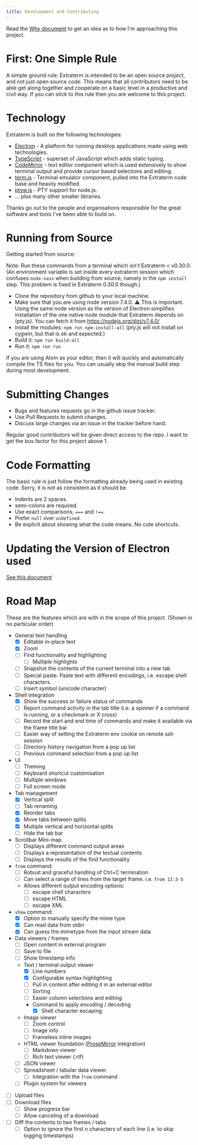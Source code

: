 ```yaml
---
title: Development and Contributing
---
```



Read the [Why document](why.md) to get an idea as to how I'm approaching this project.


# First: One Simple Rule

A simple ground rule: Extraterm is intended to be an open source *project*, and not just open source *code*. This means that all contributors need to be able get along together and cooperate on a basic level in a productive and civil way. If you can stick to this rule then you are welcome to this project.


# Technology

Extraterm is built on the following technologies:

* [Electron](http://electron.atom.io/) - A platform for running desktop applications made using web technologies.
* [TypeScript](http://www.typescriptlang.org) - superset of JavaScript which adds static typing.
* [CodeMirror](https://codemirror.net/) - text editor component which is used extensively to show terminal output and provide cursor based selections and editing.
* [term.js](https://github.com/chjj/term.js) - Terminal emulator component, pulled into the Extraterm code base and heavily modified.
* [ptyw.js](https://github.com/iiegor/ptyw.js) - PTY support for node.js.
* … plus many other smaller libraries.

Thanks go out to the people and organisations responsible for the great software and tools I've been able to build on.


# Running from Source

Getting started from source:

Note: Run these commands from a terminal which *isn't* Extraterm < v0.30.0. (An environment variable is set inside every extraterm session which confuses `node-sass` when building from source, namely in the `npm install` step. This problem is fixed in Extraterm 0.30.0 though.)

* Clone the repository from github to your local machine.
* Make sure that you are using node version 7.4.0. :warning: This is important. Using the same node version as the version of Electron simplifies installation of the one native node module that Extraterm depends on (pty.js). You can fetch it from https://nodejs.org/dist/v7.4.0/
* Install the modules: `npm run npm-install-all` (pty.js will not install on cygwin, but that is ok and expected.)
* Build it: `npm run build-all`
* Run it: `npm run run`

If you are using Atom as your editor, then it will quickly and automatically compile the TS files for you. You can usually skip the manual build step during most development.


# Submitting Changes

* Bugs and features requests go in the github issue tracker.
* Use Pull Requests to submit changes.
* Discuss large changes via an issue in the tracker before hand.

Regular good contributors will be given direct access to the repo. I want to get the bus factor for this project above 1.


# Code Formatting

The basic rule is just follow the formatting already being used in existing code. Sorry, it is not as consistent as it should be.

* Indents are 2 spaces.
* semi-colons are required.
* Use exact comparisons, `===` and `!==`.
* Prefer `null` over `undefined`.
* Be explicit about showing what the code means. No cute shortcuts.

# Updating the Version of Electron used

[See this document](how_to_update_electron.md)

# Road Map


These are the features which are with in the scope of this project. (Shown in no particular order)

* General text handling
  * [x] Editable in-place text
  * [x] Zoom
  * [ ] Find functionality and highlighting
    * [ ] Multiple highlights
  * [ ] Snapshot the contents of the current terminal into a new tab
  * [ ] Special paste. Paste text with different encodings, i.e. escape shell characters.
  * [ ] Insert symbol (unicode character)
* Shell integration
  * [x] Show the success or failure status of commands
  * [ ] Report command activity in the tab title (i.e. a spinner if a command is running, or a checkmark or X cross)
  * [ ] Record the start and end time of commands and make it available via the frame title bar
  * [ ] Easier way of setting the Extraterm env cookie on remote ssh session
  * [ ] Directory history navigation from a pop up list
  * [ ] Previous command selection from a pop up list
* UI
  * [ ] Theming
  * [ ] Keyboard shortcut customisation
  * [ ] Multiple windows
  * [ ] Full screen mode
* Tab management
  * [x] Vertical split
  * [ ] Tab renaming
  * [x] Reorder tabs
  * [x] Move tabs between splits
  * [x] Multiple vertical and horizontal splits
  * [ ] Hide the tab bar
* Scrollbar Mini-map
  * [ ] Displays different command output areas
  * [ ] Displays a representation of the textual contents
  * [ ] Displays the results of the find functionality
* `from` command:
  * [ ] Robust and graceful handling of Ctrl+C termination
  * [ ] Can select a range of lines from the target frame. i.e. `from 12:3-5`
  * Allows different output encoding options:
    * [ ] escape shell characters
    * [ ] escape HTML
    * [ ] escape XML
* `show` command:
  * [x] Option to manually specify the mime type
  * [x] Can read data from stdin
  * [x] Can guess the mimetype from the input stream data
* Data viewers / frames
  * [ ] Open content in external program
  * [ ] Save to file
  * [ ] Show timestamp info
  * Text / terminal output viewer
    * [x] Line numbers
    * [x] Configurable syntax highlighting
    * [ ] Pull in content after editing it in an external editor
    * [ ] Sorting
    * [ ] Easier column selections and editing
    * Command to apply encoding / decoding
      * [x] Shell character escaping
  * Image viewer
    * [ ] Zoom control
    * [ ] Image info
    * [ ] Frameless inline images
  * HTML viewer foundation ([ProseMirror](http://prosemirror.net/) integration)
    * [ ] Markdown viewer
    * [ ] Rich text viewer (.rtf)
  * [ ] JSON viewer
  * [ ] Spreadsheet / tabular data viewer
    * [ ] Integration with the `from` command
  * [ ] Plugin system for viewers
* [ ] Upload files
* [ ] Download files
  * [ ] Show progress bar
  * [ ] Allow canceling of a download
* [ ] Diff the contents to two frames / tabs
  * [ ] Option to ignore the first n characters of each line (i.e. to skip logging timestamps)
